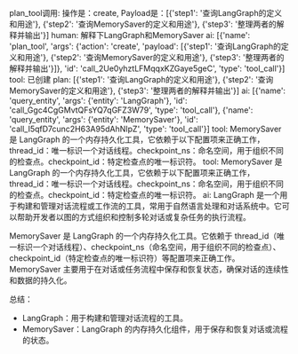 plan_tool调用: 操作是：create, Payload是：[{'step1': '查询LangGraph的定义和用途'}, {'step2': '查询MemorySaver的定义和用途'}, {'step3': '整理两者的解释并输出'}]
human: 解释下LangGraph和MemorySaver
ai: [{'name': 'plan_tool', 'args': {'action': 'create', 'payload': [{'step1': '查询LangGraph的定义和用途'}, {'step2': '查询MemorySaver的定义和用途'}, {'step3': '整理两者的解释并输出'}]}, 'id': 'call_2Ue0yhztLFMqqxKZGaye5geC', 'type': 'tool_call'}]
tool: 已创建 plan: [{'step1': '查询LangGraph的定义和用途'}, {'step2': '查询MemorySaver的定义和用途'}, {'step3': '整理两者的解释并输出'}]
ai: [{'name': 'query_entity', 'args': {'entity': 'LangGraph'}, 'id': 'call_Ggc4CgGMvtQFsYQ7qGFZ3W79', 'type': 'tool_call'}, {'name': 'query_entity', 'args': {'entity': 'MemorySaver'}, 'id': 'call_I5qfD7cunc2H63A95dAhNIpZ', 'type': 'tool_call'}]
tool: MemorySaver 是 LangGraph 的一个内存持久化工具，它依赖于以下配置项来正确工作，thread_id：唯一标识一个对话线程。checkpoint_ns：命名空间，用于组织不同的检查点。checkpoint_id：特定检查点的唯一标识符。
tool: MemorySaver 是 LangGraph 的一个内存持久化工具，它依赖于以下配置项来正确工作，thread_id：唯一标识一个对话线程。checkpoint_ns：命名空间，用于组织不同的检查点。checkpoint_id：特定检查点的唯一标识符。
ai: LangGraph 是一个用于构建和管理对话流程或工作流的工具，常用于自然语言处理和对话系统中。它可以帮助开发者以图的方式组织和控制多轮对话或复杂任务的执行流程。

MemorySaver 是 LangGraph 的一个内存持久化工具。它依赖于 thread_id（唯一标识一个对话线程）、checkpoint_ns（命名空间，用于组织不同的检查点）、checkpoint_id（特定检查点的唯一标识符）等配置项来正确工作。MemorySaver 主要用于在对话或任务流程中保存和恢复状态，确保对话的连续性和数据的持久化。

总结：
- LangGraph：用于构建和管理对话流程的工具。
- MemorySaver：LangGraph 的内存持久化组件，用于保存和恢复对话或流程的状态。
